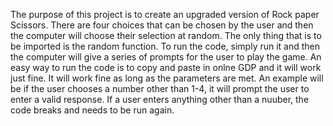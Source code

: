 The purpose of this project is to create an upgraded version of Rock paper Scissors.
There are four choices that can be chosen by the user and then the computer will choose their selection at random.
The only thing that is to be imported is the random function.
To run the code, simply run it and then the computer will give a series of prompts for the user to play the game. 
An easy way to run the code is to copy and paste in onlne GDP and it will work just fine.
It will work fine as long as the parameters are met. 
An example will be if the user chooses a number other than 1-4, it will prompt the user to enter a valid response. 
If a user enters anything other than a nuuber, the code breaks and needs to be run again. 
